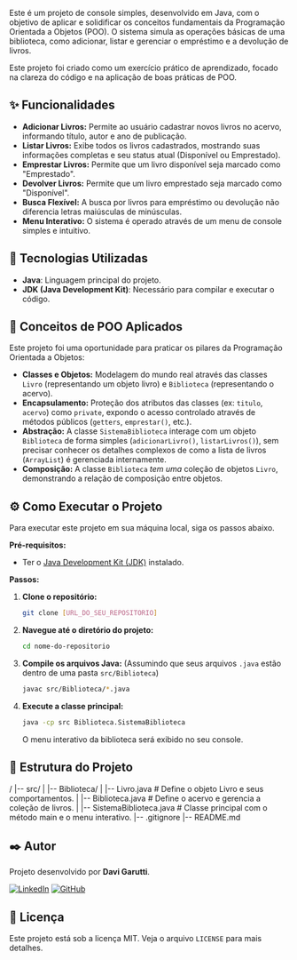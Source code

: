
Este é um projeto de console simples, desenvolvido em Java, com o objetivo de aplicar e solidificar os conceitos fundamentais da Programação Orientada a Objetos (POO). O sistema simula as operações básicas de uma biblioteca, como adicionar, listar e gerenciar o empréstimo e a devolução de livros.

Este projeto foi criado como um exercício prático de aprendizado, focado na clareza do código e na aplicação de boas práticas de POO.

## ✨ Funcionalidades

* **Adicionar Livros:** Permite ao usuário cadastrar novos livros no acervo, informando título, autor e ano de publicação.
* **Listar Livros:** Exibe todos os livros cadastrados, mostrando suas informações completas e seu status atual (Disponível ou Emprestado).
* **Emprestar Livros:** Permite que um livro disponível seja marcado como "Emprestado".
* **Devolver Livros:** Permite que um livro emprestado seja marcado como "Disponível".
* **Busca Flexível:** A busca por livros para empréstimo ou devolução não diferencia letras maiúsculas de minúsculas.
* **Menu Interativo:** O sistema é operado através de um menu de console simples e intuitivo.

## 🚀 Tecnologias Utilizadas

* **Java**: Linguagem principal do projeto.
* **JDK (Java Development Kit)**: Necessário para compilar e executar o código.

## 🧠 Conceitos de POO Aplicados

Este projeto foi uma oportunidade para praticar os pilares da Programação Orientada a Objetos:

* **Classes e Objetos:** Modelagem do mundo real através das classes `Livro` (representando um objeto livro) e `Biblioteca` (representando o acervo).
* **Encapsulamento:** Proteção dos atributos das classes (ex: `titulo`, `acervo`) como `private`, expondo o acesso controlado através de métodos públicos (`getters`, `emprestar()`, etc.).
* **Abstração:** A classe `SistemaBiblioteca` interage com um objeto `Biblioteca` de forma simples (`adicionarLivro()`, `listarLivros()`), sem precisar conhecer os detalhes complexos de como a lista de livros (`ArrayList`) é gerenciada internamente.
* **Composição:** A classe `Biblioteca` *tem uma* coleção de objetos `Livro`, demonstrando a relação de composição entre objetos.

## ⚙️ Como Executar o Projeto

Para executar este projeto em sua máquina local, siga os passos abaixo.

**Pré-requisitos:**
* Ter o [Java Development Kit (JDK)](https://www.oracle.com/java/technologies/downloads/) instalado.

**Passos:**

1.  **Clone o repositório:**
    ```bash
    git clone [URL_DO_SEU_REPOSITORIO]
    ```

2.  **Navegue até o diretório do projeto:**
    ```bash
    cd nome-do-repositorio
    ```

3.  **Compile os arquivos Java:**
    (Assumindo que seus arquivos `.java` estão dentro de uma pasta `src/Biblioteca`)
    ```bash
    javac src/Biblioteca/*.java
    ```

4.  **Execute a classe principal:**
    ```bash
    java -cp src Biblioteca.SistemaBiblioteca
    ```
    O menu interativo da biblioteca será exibido no seu console.

## 📂 Estrutura do Projeto

/
|-- src/
|   |-- Biblioteca/
|       |-- Livro.java             # Define o objeto Livro e seus comportamentos.
|       |-- Biblioteca.java        # Define o acervo e gerencia a coleção de livros.
|       |-- SistemaBiblioteca.java # Classe principal com o método main e o menu interativo.
|-- .gitignore
|-- README.md


## ✒️ Autor

Projeto desenvolvido por **Davi Garutti**.

[![LinkedIn](https://img.shields.io/badge/LinkedIn-0A66C2?style=for-the-badge&logo=linkedin&logoColor=white)](https://www.linkedin.com/in/davigarutti/)
[![GitHub](https://img.shields.io/badge/GitHub-181717?style=for-the-badge&logo=github&logoColor=white)](https://github.com/SEU-USUARIO-DO-GITHUB)


## 📄 Licença

Este projeto está sob a licença MIT. Veja o arquivo `LICENSE` para mais detalhes.